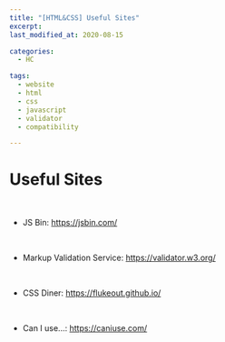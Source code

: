 ```yaml
---
title: "[HTML&CSS] Useful Sites"
excerpt: 
last_modified_at: 2020-08-15

categories:
  - HC

tags:
  - website
  - html
  - css
  - javascript
  - validator
  - compatibility

---
```


# Useful Sites

<br>

- JS Bin: <https://jsbin.com/>  

<br>

- Markup Validation Service: <https://validator.w3.org/>  

<br>

- CSS Diner: <https://flukeout.github.io/>  

<br>

- Can I use...: <https://caniuse.com/>
